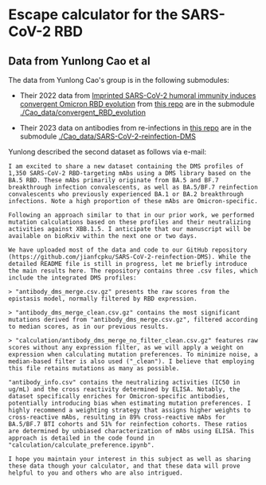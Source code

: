 # Escape calculator for the SARS-CoV-2 RBD

## Data from Yunlong Cao et al
The data from Yunlong Cao's group is in the following submodules:

  - Their 2022 data from [Imprinted SARS-CoV-2 humoral immunity induces convergent Omicron RBD evolution](https://www.nature.com/articles/s41586-022-05644-7) from [this repo](https://github.com/jianfcpku/convergent_RBD_evolution) are in the submodule [./Cao_data/convergent_RBD_evolution](Cao_data/convergent_RBD_evolution)

  - Their 2023 data on antibodies from re-infections in [this repo](https://github.com/jianfcpku/SARS-CoV-2-reinfection-DMS) are in the submodule [./Cao_data/SARS-CoV-2-reinfection-DMS](Cao_data/SARS-CoV-2-reinfection-DMS)


Yunlong described the second dataset as follows via e-mail:

    I am excited to share a new dataset containing the DMS profiles of 1,350 SARS-CoV-2 RBD-targeting mAbs using a DMS library based on the BA.5 RBD. These mAbs primarily originate from BA.5 and BF.7 breakthrough infection convalescents, as well as BA.5/BF.7 reinfection convalescents who previously experienced BA.1 or BA.2 breakthrough infections. Note a high proportion of these mAbs are Omicron-specific.

    Following an approach similar to that in our prior work, we performed mutation calculations based on these profiles and their neutralizing activities against XBB.1.5. I anticipate that our manuscript will be available on bioRxiv within the next one or two days.

    We have uploaded most of the data and code to our GitHub repository (https://github.com/jianfcpku/SARS-CoV-2-reinfection-DMS). While the detailed README file is still in progress, let me briefly introduce the main results here. The repository contains three .csv files, which include the integrated DMS profiles:

    > "antibody_dms_merge.csv.gz" presents the raw scores from the epistasis model, normally filtered by RBD expression.

    > "antibody_dms_merge_clean.csv.gz" contains the most significant mutations derived from "antibody_dms_merge.csv.gz", filtered according to median scores, as in our previous results.

    > "calculation/antibody_dms_merge_no_filter_clean.csv.gz" features raw scores without any expression filter, as we will apply a weight on expression when calculating mutation preferences. To minimize noise, a median-based filter is also used ("_clean"). I believe that employing this file retains mutations as many as possible.

    "antibody_info.csv" contains the neutralizing activities (IC50 in ug/mL) and the cross reactivity determined by ELISA. Notably, the dataset specifically enriches for Omicron-specific antibodies, potentially introducing bias when estimating mutation preferences. I highly recommend a weighting strategy that assigns higher weights to cross-reactive mAbs, resulting in 89% cross-reactive mAbs for BA.5/BF.7 BTI cohorts and 51% for reinfection cohorts. These ratios are determined by unbiased characterization of mAbs using ELISA. This approach is detailed in the code found in "calculation/calculate_preference.ipynb".

    I hope you maintain your interest in this subject as well as sharing these data though your calculator, and that these data will prove helpful to you and others who are also intrigued.
